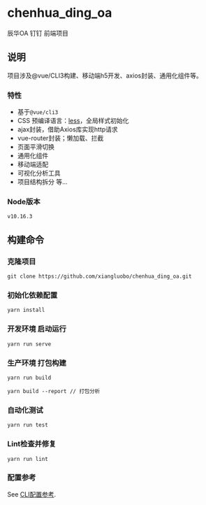 # chenhua_ding_oa
辰华OA 钉钉 前端项目

## 说明
项目涉及@vue/CLI3构建、移动端h5开发、axios封装、通用化组件等。

### 特性

- 基于`@vue/cli3`
- CSS 预编译语言：[less](http://lesscss.org/)，全局样式初始化
- ajax封装，借助Axios库实现http请求
- vue-router封装；懒加载、拦截
- 页面平滑切换
- 通用化组件
- 移动端适配
- 可视化分析工具
- 项目结构拆分 等...

### Node版本
```
v10.16.3
```

## 构建命令
### 克隆项目
```
git clone https://github.com/xiangluobo/chenhua_ding_oa.git
```

### 初始化依赖配置
```
yarn install
```

### 开发环境 启动运行
```
yarn run serve
```

### 生产环境 打包构建
```
yarn run build

yarn build --report // 打包分析
```

### 自动化测试
```
yarn run test
```

### Lint检查并修复
```
yarn run lint
```

### 配置参考
See [CLI配置参考](https://cli.vuejs.org/zh/config/).
